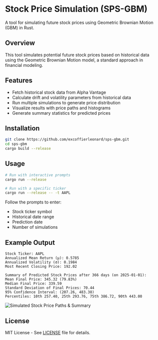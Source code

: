 # Stock Price Simulation (SPS-GBM)

A tool for simulating future stock prices using Geometric Brownian Motion (GBM) in Rust.

## Overview

This tool simulates potential future stock prices based on historical data using the Geometric Brownian Motion model, a standard approach in financial modeling.

## Features

- Fetch historical stock data from Alpha Vantage
- Calculate drift and volatility parameters from historical data
- Run multiple simulations to generate price distribution
- Visualize results with price paths and histograms
- Generate summary statistics for predicted prices

## Installation

```bash
git clone https://github.com/excoffierleonard/sps-gbm.git
cd sps-gbm
cargo build --release
```

## Usage

```bash
# Run with interactive prompts
cargo run --release

# Run with a specific ticker
cargo run --release -- -t AAPL
```

Follow the prompts to enter:

- Stock ticker symbol
- Historical date range
- Prediction date
- Number of simulations

## Example Output

```
Stock Ticker: AAPL
Annualized Mean Return (μ): 0.5785
Annualized Volatility (σ): 0.1984
Most Recent Closing Price: 192.02

Summary of Predicted Stock Prices after 366 days (on 2025-01-01):
Mean Final Price: 345.32 (79.83%)
Median Final Price: 339.59
Standard Deviation of Final Prices: 70.44
95% Confidence Interval: (207.26, 483.38)
Percentiles: 10th 257.40, 25th 293.76, 75th 386.72, 90th 443.00
```

![Simulated Stock Price Paths & Summary](example.png)

## License

MIT License - See [LICENSE](LICENSE) file for details.
